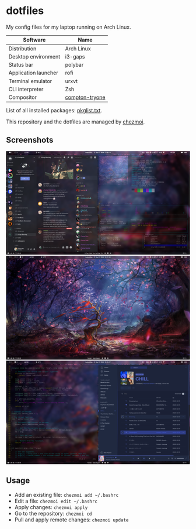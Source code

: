 # dotfiles

My config files for my laptop running on Arch Linux.

| Software | Name |
|--|--|
| Distribution | Arch Linux |
| Desktop environment | i3-gaps |
| Status bar | polybar |
| Application launcher | rofi |
| Terminal emulator | urxvt |
| CLI interpreter | Zsh |
| Compositor | [compton-tryone](https://github.com/tryone144/compton) |

List of all installed packages: [pkglist.txt](https://github.com/ShinysArc/dotfiles/blob/master/pkglist.txt).

This repository and the dotfiles are managed by [chezmoi](https://github.com/twpayne/chezmoi).

## Screenshots

![screenshot0](https://github.com/ShinysArc/dotfiles/blob/master/screenshot0.png)
![screenshot1](https://github.com/ShinysArc/dotfiles/blob/master/screenshot1.png)
![screenshot2](https://github.com/ShinysArc/dotfiles/blob/master/screenshot2.png)

## Usage

- Add an existing file: `chezmoi add ~/.bashrc`
- Edit a file: `chezmoi edit ~/.bashrc`
- Apply changes: `chezmoi apply`
- Go to the repository: `chezmoi cd`
- Pull and apply remote changes: `chezmoi update`
